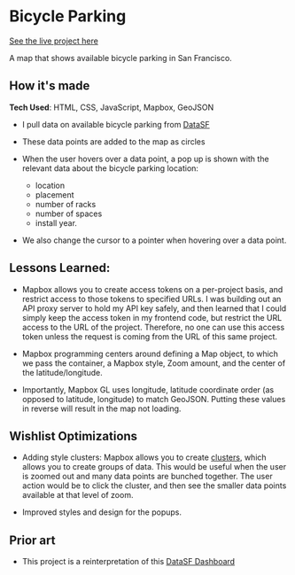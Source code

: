 # Bicycle Parking
[See the live project here](https://bicycleparking.netlify.app/)

A map that shows available bicycle parking in San Francisco. 

## How it's made

**Tech Used**: HTML, CSS, JavaScript, Mapbox, GeoJSON

- I pull data on available bicycle parking from [DataSF](https://data.sfgov.org/Transportation/Bicycle-Parking/hn4j-6fx5)

- These data points are added to the map as circles

- When the user hovers over a data point, a pop up is shown with the relevant data about the bicycle parking location: 
    - location
    - placement
    - number of racks 
    - number of spaces
    - install year.

- We also change the cursor to a pointer when hovering over a data point.

## Lessons Learned:

- Mapbox allows you to create access tokens on a per-project basis, and restrict access to those tokens to specified URLs. I was building out an API proxy server to hold my API key safely, and then learned that I could simply keep the access token in my frontend code, but restrict the URL access to the URL of the project. Therefore, no one can use this access token unless the request is coming from the URL of this same project.

- Mapbox programming centers around defining a Map object, to which we pass the container, a Mapbox style, Zoom amount, and the center of the latitude/longitude. 

- Importantly, Mapbox GL uses longitude, latitude coordinate order (as opposed to latitude, longitude) to match GeoJSON. Putting these values in reverse will result in the map not loading.

## Wishlist Optimizations

- Adding style clusters: Mapbox allows you to create [clusters](https://docs.mapbox.com/mapbox-gl-js/example/cluster/), which allows you to create groups of data. This would be useful when the user is zoomed out and many data points are bunched together. The user action would be to click the cluster, and then see the smaller data points available at that level of zoom.

- Improved styles and design for the popups.

## Prior art

- This project is a reinterpretation of this [DataSF Dashboard](https://data.sfgov.org/Transportation/Map-of-Bicycle-Parking/4w2j-vv4u)
